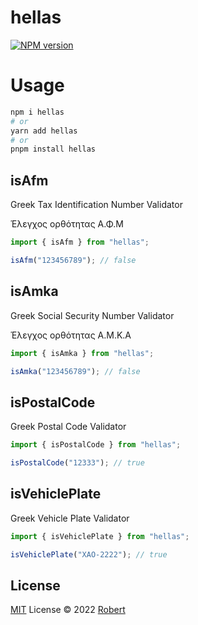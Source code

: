 # hellas

[![NPM version](https://img.shields.io/npm/v/hellas?color=a1b858&label=)](https://www.npmjs.com/package/hellas)

# Usage

```bash
npm i hellas
# or
yarn add hellas
# or
pnpm install hellas
```

## isAfm

Greek Tax Identification Number Validator

Έλεγχος ορθότητας Α.Φ.Μ

```js
import { isAfm } from "hellas";

isAfm("123456789"); // false
```

## isAmka

Greek Social Security Number Validator

Έλεγχος ορθότητας Α.Μ.Κ.Α

```js
import { isAmka } from "hellas";

isAmka("123456789"); // false
```

## isPostalCode

Greek Postal Code Validator

```js
import { isPostalCode } from "hellas";

isPostalCode("12333"); // true
```

## isVehiclePlate

Greek Vehicle Plate Validator

```js
import { isVehiclePlate } from "hellas";

isVehiclePlate("ΧΑΟ-2222"); // true
```

## License

[MIT](./LICENSE) License © 2022 [Robert](https://github.com/treboryx)
